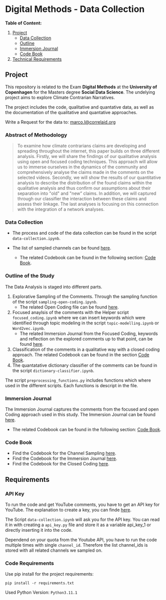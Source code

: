 # Digital Methods - Data Collection

**Table of Content:**

1. [Project](#project)
    - [Data Collection](#data-collection)
    - [Outline](#outline-of-the-study)
    - [Immersion Journal](#immersion-journal)
    - [Code Book](#code-book)
5. [Technical Requirements](#requirements)


## Project

This repository is related to the Exam **Digital Methods** at the **University of Copenhagen** for the Masters degree **Social Data Science**. The undelying project aims to explore Climate Contrarian Narratives.

The project includes the code, qualitative and quantative data, as well as the documentation of the qualitative and quantative approaches.

Write a Request for the data to: marco.l@correlaid.org

### Abstract of Methodology

> To examine how climate contrarians claims are developing and spreading throughout the
internet, this paper builds on three different analysis. Firstly, we will share the findings
of our qualitative analysis using open and focused coding techniques. This approach will
allow us to immerse ourselves in the dynamics of the community and comprehensively
analyse the claims made in the comments on the selected videos. Secondly, we will show
the results of our quantitative analysis to describe the distribution of the found claims
within the qualitative analysis and thus confirm our assumptions about their separation
into "old" and "new” claims. In addition, we will captured through our classifier the
interaction between these claims and assess their linkage. The last analyses is focusing
on this connection with the integration of a network analyses.

### Data Collection

- The process and code of the data collection can be found in the script `data-collection.ipynb`.

- The list of sampled channels can be found [here](data/channel_sampling.xlsx).
    - The related Codebook can be found in the following section: [Code Book](#code-book).

### Outline of the Study

The Data Analysis is staged into different parts.

1. Explorative Sampling of the Comments. Through the sampling function of the script `sampling-open-coding.ipynb`.
    - The related Open Coding file can be found [here](#immersion-journal).
2. Focused anaylsis of the comments with the Helper script `focused_coding.ipynb` where we can insert keywords which were identified through topic modeling in the script `topic-modelling.ipynb` or `Word2vec.ipynb`.
    - The related Immersion Journal from the Focused Coding, keywords and reflection on the explored comments up to that point, can be found [here](#immersion-journal).
4. Classification of the comments in a qualitative way with a closed coding approach. The related Codebook can be found in the section [Code Book](#code-book).
3. The quantatative dictionary classifier of the comments can be found in the script `dictionary-classifier.ipynb`.

The script `preprocessing_functions.py` includes functions which where used in the different scripts. Each functions is descript in the file.

### Immersion Journal

The Immersion Journal captures the comments from the focused and open Coding approach used in this study. The Immersion Journal can be found [here](immersion_journal/immersion_journal.xlsx).

- The related Codebook can be found in the following section: [Code Book](#code-book).

### Code Book

- Find the Codebook for the Channel Sampling [here](documentation/codebook_sampling.md).
- Find the Codebook for the Immersion Journal [here](documentation/codebook_immersion-journal.md).
- Find the Codebook for the Closed Coding [here](documentation/closed-codebook_immersion-journal.md).

## Requirements

### API Key

To run the code and get YouTube comments, you have to get an API key for YouTube. The explanation to create a key, you can finde [here](https://developers.google.com/youtube/v3/getting-started#before-you-start).

The Script `data-collection.ipynb` will ask you for the API key. You can read it in with creating a `api_key.py` file and store it as a variable api_key_1 or directly inserting it into the code.

Dependend on your quota from the Youtube API, you have to run the code multiple times with single `channel_id`. Therefore the list channel_ids is stored with all related channels we sampled on.

### Code Requirements

Use pip install for the project requirements:

`pip install -r requirements.txt` 

Used Python Version: `Python3.11.1`



